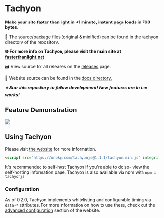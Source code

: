 # Tachyon

**Make your site faster than light in <1 minute; instant page loads in 760 bytes.**

🧰 The source/package files (original & minified) can be found in the [tachyon](https://github.com/weebney/tachyon/blob/main/tachyon/) directory of the repository.

**🌐 For more info on Tachyon, please visit the main site at [fasterthanlight.net](https://fasterthanlight.net)**

🗃 View source for all releases on the [releases](https://github.com/weebney/tachyon/releases) page.

📌 Website source can be found in the [docs directory.](https://github.com/weebney/tachyon/tree/main/docs) 

***⭐ Star this repository to follow development! New features are in the works!***

## Feature Demonstration

![](https://github.com/weebney/tachyon/blob/main/docs/tachyonDemo.gif?raw=true)

## Using Tachyon

Please visit [the website](https://fasterthanlight.net/) for more information.

```html
<script src="https://unpkg.com/tachyonjs@1.1.1/tachyon.min.js" integrity="sha384-eAVplf5NYzHCSEB5NSZ5vabWAMYIb9Y2E4SKcU78UTIjukDs0tMxFQX0FLmBVYi8" type="module" crossorigin defer></script>
```

It's recommended to self-host Tachyon if you're able to do so- view the [self-hosting information page](https://fasterthanlight.net/cms/self-hosting). Tachyon is also available [via npm](https://www.npmjs.com/package/tachyonjs) with `npm i tachyonjs` 

### Configuration

As of 0.2.0, Tachyon implements whitelisting and configurable timing via `data-*` attributes. For more information on how to use these, check out the [advanced configuration](https://fasterthanlight.net/#advanced-configuration) section of the website.
